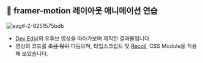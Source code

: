 ## 🎨 framer-motion 레이아웃 애니메이션 연습

![ezgif-2-8251575bdb](https://user-images.githubusercontent.com/26535030/154835623-01a3bf42-fdf3-4ea8-95b9-7a72b05533a7.gif)

- [Dev Ed](https://www.youtube.com/watch?v=nyg5Lpl6AiM)님의 유튜브 영상을 따라가보며 제작한 결과물입니다.
- 영상의 코드를 ~~조금 많이~~ 다듬으며, 타입스크립트 및 [Recoil](https://recoiljs.org/), CSS Module을 적용해 보았습니다.
